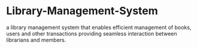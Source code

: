 # Library-Management-System
a library management system that enables efficient management of books, users and other transactions providing seamless interaction between librarians and members.

